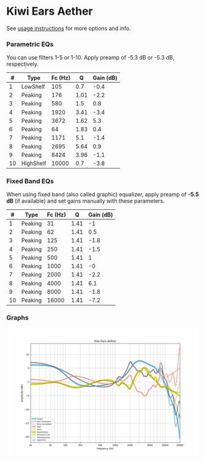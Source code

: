 # Kiwi Ears Aether
See [usage instructions](https://github.com/jaakkopasanen/AutoEq#usage) for more options and info.

### Parametric EQs
You can use filters 1-5 or 1-10. Apply preamp of -5.3 dB or -5.3 dB, respectively.

|   # | Type      |   Fc (Hz) |    Q |   Gain (dB) |
|-----|-----------|-----------|------|-------------|
|   1 | LowShelf  |       105 | 0.7  |        -0.4 |
|   2 | Peaking   |       176 | 1.01 |        -2.2 |
|   3 | Peaking   |       580 | 1.5  |         0.8 |
|   4 | Peaking   |      1920 | 3.41 |        -3.4 |
|   5 | Peaking   |      3672 | 1.62 |         5.3 |
|   6 | Peaking   |        64 | 1.83 |         0.4 |
|   7 | Peaking   |      1171 | 5.1  |        -1.4 |
|   8 | Peaking   |      2695 | 5.64 |         0.9 |
|   9 | Peaking   |      8424 | 3.96 |        -1.1 |
|  10 | HighShelf |     10000 | 0.7  |        -3.8 |

### Fixed Band EQs
When using fixed band (also called graphic) equalizer, apply preamp of **-5.5 dB** (if available) and set gains manually with these parameters.

|   # | Type    |   Fc (Hz) |    Q |   Gain (dB) |
|-----|---------|-----------|------|-------------|
|   1 | Peaking |        31 | 1.41 |        -1   |
|   2 | Peaking |        62 | 1.41 |         0.5 |
|   3 | Peaking |       125 | 1.41 |        -1.8 |
|   4 | Peaking |       250 | 1.41 |        -1.5 |
|   5 | Peaking |       500 | 1.41 |         1   |
|   6 | Peaking |      1000 | 1.41 |        -0   |
|   7 | Peaking |      2000 | 1.41 |        -2.2 |
|   8 | Peaking |      4000 | 1.41 |         6.1 |
|   9 | Peaking |      8000 | 1.41 |        -1.8 |
|  10 | Peaking |     16000 | 1.41 |        -7.2 |

### Graphs
![](./Kiwi%20Ears%20Aether.png)
